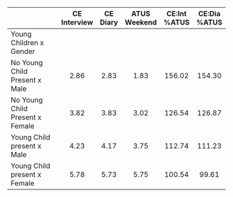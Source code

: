 
|                      | CE<br>Interview |  CE<br>Diary | ATUS<br>Weekend | CE:Int<br>%ATUS | CE:Dia<br>%ATUS |
| -------------------- | :----------: | :----------: | :----------: | :----------: | :----------: |
| Young Children x Gender |              |              |              |              |              |
| No Young Child Present x Male |         2.86 |         2.83 |         1.83 |       156.02 |       154.30 |
| No Young Child Present x Female |         3.82 |         3.83 |         3.02 |       126.54 |       126.87 |
| Young Child present x Male |         4.23 |         4.17 |         3.75 |       112.74 |       111.23 |
| Young Child present x Female |         5.78 |         5.73 |         5.75 |       100.54 |        99.61 |

